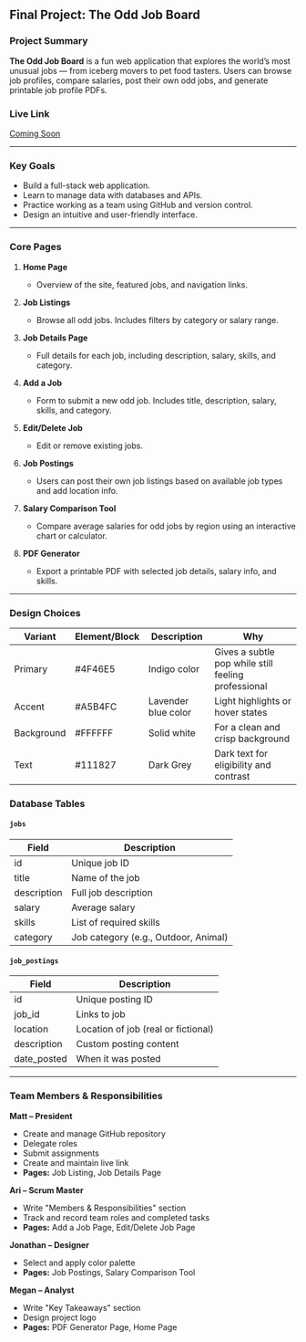 ## Final Project: The Odd Job Board

### Project Summary

**The Odd Job Board** is a fun web application that explores the world’s most unusual jobs — from iceberg movers to pet food tasters. Users can browse job profiles, compare salaries, post their own odd jobs, and generate printable job profile PDFs.

### Live Link

[Coming Soon](https://url.com)

---

### Key Goals

- Build a full-stack web application.
- Learn to manage data with databases and APIs.
- Practice working as a team using GitHub and version control.
- Design an intuitive and user-friendly interface.

---

### Core Pages

1. **Home Page**  
   - Overview of the site, featured jobs, and navigation links.

2. **Job Listings**  
   - Browse all odd jobs. Includes filters by category or salary range.

3. **Job Details Page**  
   - Full details for each job, including description, salary, skills, and category.

4. **Add a Job**  
   - Form to submit a new odd job. Includes title, description, salary, skills, and category.

5. **Edit/Delete Job**  
   - Edit or remove existing jobs.

6. **Job Postings**  
   - Users can post their own job listings based on available job types and add location info.

7. **Salary Comparison Tool**  
   - Compare average salaries for odd jobs by region using an interactive chart or calculator.

8. **PDF Generator**  
   - Export a printable PDF with selected job details, salary info, and skills.

---

### Design Choices

| Variant    | Element/Block | Description         | Why                                                 |
| ---------- | ------------- | ------------------- | --------------------------------------------------- |
| Primary    | #4F46E5       | Indigo color        | Gives a subtle pop while still feeling professional |
| Accent     | #A5B4FC       | Lavender blue color | Light highlights or hover states                    |
| Background | #FFFFFF       | Solid white         | For a clean and crisp background                    |
| Text       | #111827       | Dark Grey           | Dark text for eligibility and contrast              |

### Database Tables

#### `jobs`
| Field        | Description                          |
|--------------|--------------------------------------|
| id           | Unique job ID                        |
| title        | Name of the job                      |
| description  | Full job description                 |
| salary       | Average salary                       |
| skills       | List of required skills              |
| category     | Job category (e.g., Outdoor, Animal) |

#### `job_postings`
| Field        | Description                          |
|--------------|--------------------------------------|
| id           | Unique posting ID                    |
| job_id       | Links to job                         |
| location     | Location of job (real or fictional)  |
| description  | Custom posting content               |
| date_posted  | When it was posted                   |


---

### Team Members & Responsibilities

**Matt – President**
- Create and manage GitHub repository  
- Delegate roles  
- Submit assignments  
- Create and maintain live link  
- **Pages:** Job Listing, Job Details Page  

**Ari – Scrum Master**
- Write "Members & Responsibilities" section  
- Track and record team roles and completed tasks  
- **Pages:** Add a Job Page, Edit/Delete Job Page  

**Jonathan – Designer**
- Select and apply color palette  
- **Pages:** Job Postings, Salary Comparison Tool  

**Megan – Analyst**
- Write "Key Takeaways" section  
- Design project logo  
- **Pages:** PDF Generator Page, Home Page  
